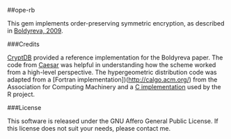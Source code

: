 ##ope-rb

This gem implements order-preserving symmetric encryption, as described in [Boldyreva, 2009](http://www.cc.gatech.edu/~aboldyre/papers/bclo.pdf).

###Credits

[CryptDB](http://g.csail.mit.edu/cryptdb/) provided a reference implementation for the Boldyreva paper. The code from [Caesar](https://github.com/Bren2010/caesar) was helpful in understanding how the scheme worked from a high-level perspective. The hypergeometric distribution code was adapted from a [Fortran implementation])(http://calgo.acm.org/) from the Association for Computing Machinery and a [C implementation](http://ics.hutton.ac.uk/svn/topali-v2/trunk/binaries/src/barce/mathlib.cc) used by the R project.

###License

This software is released under the GNU Affero General Public License. If this license does not suit your needs, please contact me.
